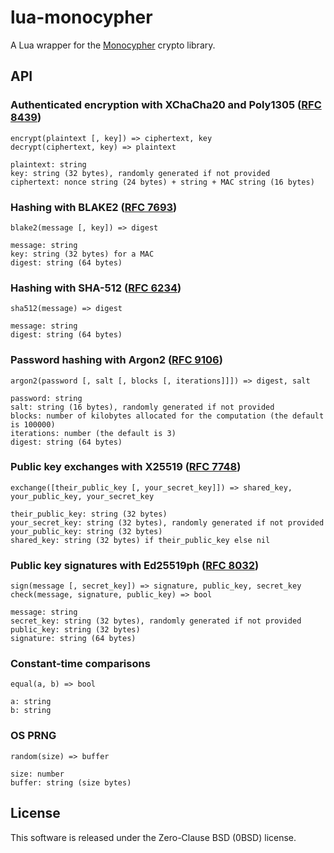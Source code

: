 # lua-monocypher

A Lua wrapper for the [Monocypher](https://monocypher.org/) crypto library.

## API

### Authenticated encryption with XChaCha20 and Poly1305 ([RFC 8439](https://www.rfc-editor.org/rfc/rfc8439))

    encrypt(plaintext [, key]) => ciphertext, key
    decrypt(ciphertext, key) => plaintext

    plaintext: string
    key: string (32 bytes), randomly generated if not provided
    ciphertext: nonce string (24 bytes) + string + MAC string (16 bytes)

### Hashing with BLAKE2 ([RFC 7693](https://www.rfc-editor.org/rfc/rfc7693))

    blake2(message [, key]) => digest

    message: string
    key: string (32 bytes) for a MAC
    digest: string (64 bytes)

### Hashing with SHA-512 ([RFC 6234](https://www.rfc-editor.org/rfc/rfc6234))

    sha512(message) => digest

    message: string
    digest: string (64 bytes)

### Password hashing with Argon2 ([RFC 9106](https://www.rfc-editor.org/rfc/rfc9106))

    argon2(password [, salt [, blocks [, iterations]]]) => digest, salt

    password: string
    salt: string (16 bytes), randomly generated if not provided
    blocks: number of kilobytes allocated for the computation (the default is 100000)
    iterations: number (the default is 3)
    digest: string (64 bytes)

### Public key exchanges with X25519 ([RFC 7748](https://www.rfc-editor.org/rfc/rfc7748))

    exchange([their_public_key [, your_secret_key]]) => shared_key, your_public_key, your_secret_key

    their_public_key: string (32 bytes)
    your_secret_key: string (32 bytes), randomly generated if not provided
    your_public_key: string (32 bytes)
    shared_key: string (32 bytes) if their_public_key else nil

### Public key signatures with Ed25519ph ([RFC 8032](https://www.rfc-editor.org/rfc/rfc8032))

    sign(message [, secret_key]) => signature, public_key, secret_key
    check(message, signature, public_key) => bool

    message: string
    secret_key: string (32 bytes), randomly generated if not provided
    public_key: string (32 bytes)
    signature: string (64 bytes)

### Constant-time comparisons

    equal(a, b) => bool

    a: string
    b: string

### OS PRNG

    random(size) => buffer

    size: number
    buffer: string (size bytes)

## License

This software is released under the Zero-Clause BSD (0BSD) license.
